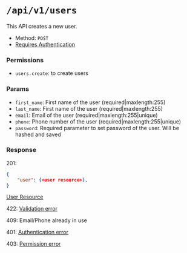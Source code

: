# `/api/v1/users`
This API creates a new user.

- Method: `POST`
- [Requires Authentication](../auth/login.md#how-to-use-api-token)

### Permissions
- `users.create`: to create users

### Params

- `first_name`: First name of the user (required|maxlength:255)
- `last_name`: First name of the user (required|maxlength:255)
- `email`: Email of the user (required|maxlength:255|unique)
- `phone`: Phone number of the user (required|maxlength:255|unique)
- `password`: Required parameter to set password of the user. Will be hashed and saved

### Response

201:
```json
{
    "user": {<user resource>},
}
```

[User Resource](../resources/user.md)

422: [Validation error](../validation-errors.md)

409: Email/Phone already in use

401: [Authentication error](../authentication-errors.md)

403: [Permission error](../permission-errors.md)
